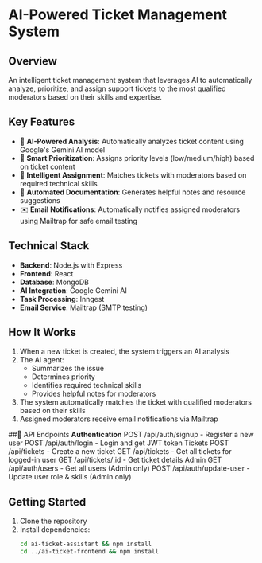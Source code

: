 # AI-Powered Ticket Management System

## Overview
An intelligent ticket management system that leverages AI to automatically analyze, prioritize, and assign support tickets to the most qualified moderators based on their skills and expertise.

## Key Features
- 🤖 **AI-Powered Analysis**: Automatically analyzes ticket content using Google's Gemini AI model
- 🎯 **Smart Prioritization**: Assigns priority levels (low/medium/high) based on ticket content
- 👥 **Intelligent Assignment**: Matches tickets with moderators based on required technical skills
- 📝 **Automated Documentation**: Generates helpful notes and resource suggestions
- ✉️ **Email Notifications**: Automatically notifies assigned moderators using Mailtrap for safe email testing

## Technical Stack
- **Backend**: Node.js with Express
- **Frontend**: React
- **Database**: MongoDB
- **AI Integration**: Google Gemini AI
- **Task Processing**: Inngest
- **Email Service**: Mailtrap (SMTP testing)

## How It Works
1. When a new ticket is created, the system triggers an AI analysis
2. The AI agent:
   - Summarizes the issue
   - Determines priority
   - Identifies required technical skills
   - Provides helpful notes for moderators
3. The system automatically matches the ticket with qualified moderators based on their skills
4. Assigned moderators receive email notifications via Mailtrap

##📝 API Endpoints
**Authentication**
POST /api/auth/signup - Register a new user
POST /api/auth/login - Login and get JWT token
Tickets
POST /api/tickets - Create a new ticket
GET /api/tickets - Get all tickets for logged-in user
GET /api/tickets/:id - Get ticket details
Admin
GET /api/auth/users - Get all users (Admin only)
POST /api/auth/update-user - Update user role & skills (Admin only) 

   

## Getting Started
1. Clone the repository
2. Install dependencies:
   ```bash
   cd ai-ticket-assistant && npm install
   cd ../ai-ticket-frontend && npm install
